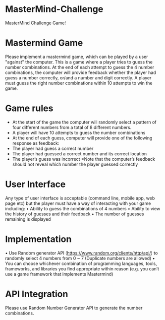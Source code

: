 # MasterMind-Challenge
MasterMind Challenge Game!

# Mastermind Game
Please implement a mastermind game, which can be played by a user "against" the computer. This is a game where a player tries to guess the number combinations. At the end of each attempt to guess the 4 number combinations, the computer will provide feedback whether the player had guess a number correctly, or/and a number and digit correctly. A player must guess the right number combinations within 10 attempts to win the game.

# Game rules
- At the start of the game the computer will randomly select a pattern of four different numbers from a total of 8 different numbers.
- A player will have 10 attempts to guess the number combinations
- At the end of each guess, computer will provide one of the following response
as feedback:
- The player had guess a correct number
- The player had guessed a correct number and its correct location
- The player’s guess was incorrect
*Note that the computer’s feedback should not reveal which number the player guessed correctly 

# User Interface
Any type of user interface is acceptable (command line, mobile app, web page etc) but the player must have a way of interacting with your game including:
• Ability to guess the combinations of 4 numbers
• Ability to view the history of guesses and their feedback
• The number of guesses remaining is displayed

# Implementation
• Use Random generator API (https://www.random.org/clients/http/api/) to randomly select 4 numbers from 0 ~ 7 (Duplicate numbers are allowed)
• You can choose whichever combination of programming languages, tools, frameworks, and libraries you find appropriate within reason (e.g. you can’t use a game framework that implements Mastermind)

# API Integration
Please use Random Number Generator API to generate the number combinations.
